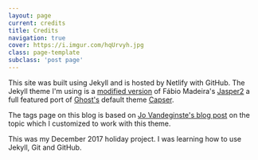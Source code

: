 ```yaml
---
layout: page
current: credits
title: Credits
navigation: true
cover: https://i.imgur.com/hqUrvyh.jpg
class: page-template
subclass: 'post page'
---
```


This site was built using Jekyll and is hosted by Netlify with GitHub. The Jekyll theme I'm using is a [modified version](https://github.com/rahidelvi/G14) of Fábio Madeira's [Jasper2](https://github.com/myJekyll/jasper2) a full featured port of [Ghost's](https://ghost.org/) default theme  [Capser](https://github.com/TryGhost/Casper).

The tags page on this blog is based on [Jo Vandeginste's blog post](http://jovandeginste.github.io/2016/05/04/add-a-tag-cloud-to-my-jekyll-site.html) on the topic which I customized to work with this theme.

This was my December 2017 holiday project. I was learning how to use Jekyll, Git and GitHub.
